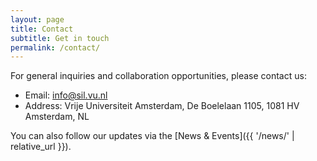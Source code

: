 ```yaml
---
layout: page
title: Contact
subtitle: Get in touch
permalink: /contact/
---
```


For general inquiries and collaboration opportunities, please contact us:

- Email: [info@sil.vu.nl](mailto:info@sil.vu.nl)
- Address: Vrije Universiteit Amsterdam, De Boelelaan 1105, 1081 HV Amsterdam, NL

You can also follow our updates via the [News & Events]({{ '/news/' | relative_url }}).


